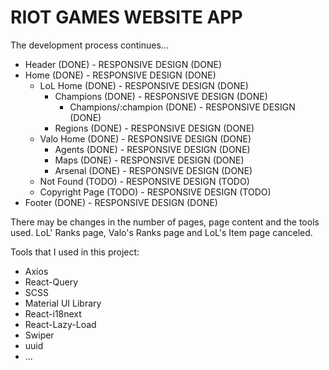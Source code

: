 # RIOT GAMES WEBSITE APP

The development process continues...

- Header (DONE) - RESPONSIVE DESIGN (DONE)
- Home (DONE) - RESPONSIVE DESIGN (DONE)
  - LoL Home (DONE) - RESPONSIVE DESIGN (DONE)
    - Champions (DONE) - RESPONSIVE DESIGN (DONE)
      - Champions/:champion (DONE) - RESPONSIVE DESIGN (DONE)
    - Regions (DONE) - RESPONSIVE DESIGN (DONE)
  - Valo Home (DONE) - RESPONSIVE DESIGN (DONE)
    - Agents (DONE) - RESPONSIVE DESIGN (DONE)
    - Maps (DONE) - RESPONSIVE DESIGN (DONE)
    - Arsenal (DONE) - RESPONSIVE DESIGN (DONE)
  - Not Found (TODO) - RESPONSIVE DESIGN (TODO)
  - Copyright Page (TODO) - RESPONSIVE DESIGN (TODO)
- Footer (DONE) - RESPONSIVE DESIGN (DONE)

There may be changes in the number of pages, page content and the tools used.
LoL' Ranks page, Valo's Ranks page and LoL's Item page canceled.

Tools that I used in this project:

- Axios
- React-Query
- SCSS
- Material UI Library
- React-i18next
- React-Lazy-Load
- Swiper
- uuid
- ...
